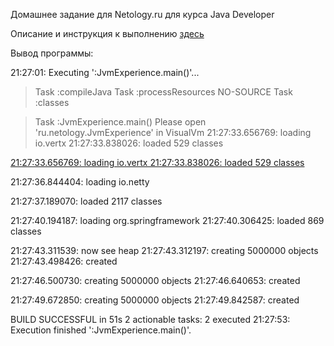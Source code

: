 Домашнее задание для Netology.ru для курса Java Developer   

Описание и инструкция к выполнению [здесь](https://github.com/netology-code/jd-homeworks/tree/master/jvm/README.md)

Вывод программы:

21:27:01: Executing ':JvmExperience.main()'...

>  Task :compileJava
>  Task :processResources NO-SOURCE
>  Task :classes

>  Task :JvmExperience.main()
Please open 'ru.netology.JvmExperience' in VisualVm
21:27:33.656769: loading io.vertx
21:27:33.838026: loaded 529 classes

[21:27:33.656769: loading io.vertx
21:27:33.838026: loaded 529 classes](https://disk.yandex.ru/client/disk/JAVA/Java%20Core%2010%20VisualVM/33?idApp=client&dialog=slider&idDialog=%2Fdisk%2FJAVA%2FJava%20Core%2010%20VisualVM%2F33%2FIMG_4428.PNG)




21:27:36.844404: loading io.netty


21:27:37.189070: loaded 2117 classes


21:27:40.194187: loading org.springframework
21:27:40.306425: loaded 869 classes


21:27:43.311539: now see heap
21:27:43.312197: creating 5000000 objects
21:27:43.498426: created


21:27:46.500730: creating 5000000 objects
21:27:46.640653: created


21:27:49.672850: creating 5000000 objects
21:27:49.842587: created




BUILD SUCCESSFUL in 51s
2 actionable tasks: 2 executed
21:27:53: Execution finished ':JvmExperience.main()'.
